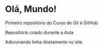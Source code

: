 # Olá, Mundo!
Primeiro repositório do Curso de Git e GitHub

Repositório criado durante a Aula

Adicionando linha diretamente no site. 
